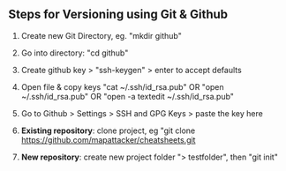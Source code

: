 ## Steps for Versioning using Git & Github

1) Create new Git Directory, eg. "mkdir github"
2) Go into directory: "cd github"
3) Create github key > "ssh-keygen" > enter to accept defaults 
4) Open file & copy keys "cat ~/.ssh/id_rsa.pub" OR "open ~/.ssh/id_rsa.pub" OR "open -a textedit ~/.ssh/id_rsa.pub"
5) Go to Github > Settings > SSH and GPG Keys > paste the key here

3) __Existing repository__: clone project, eg "git clone https://github.com/mapattacker/cheatsheets.git


3) __New repository__: create new project folder "> testfolder", then "git init"
